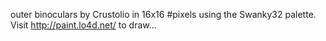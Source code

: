 outer binoculars by Crustolio in 16x16 #pixels using the Swanky32 palette. Visit http://paint.lo4d.net/ to draw... 